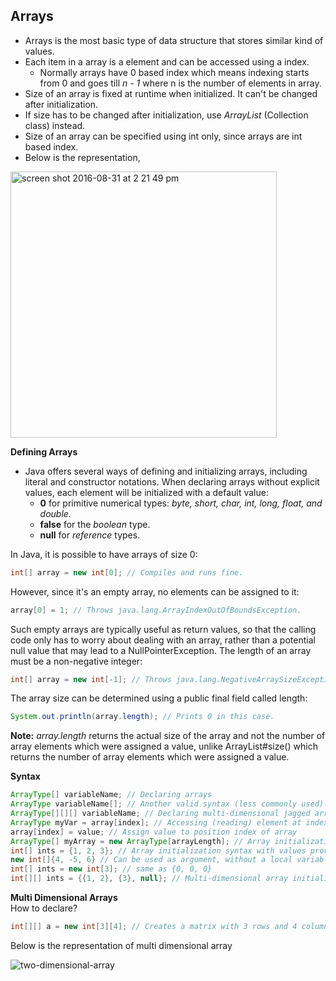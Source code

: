 ## Arrays

- Arrays is the most basic type of data structure that stores similar kind of values. 
- Each item in a array is a element and can be accessed using a index. 
    - Normally arrays have 0 based index which means indexing starts from 0 and goes till _n - 1_ where n is the number of elements in array.
- Size of an array is fixed at runtime when initialized. It can't be changed after initialization.
- If size has to be changed after initialization, use _ArrayList_ (Collection class) instead.
- Size of an array can be specified using int only, since arrays are int based index.
- Below is the representation, 

<img width="426" alt="screen shot 2016-08-31 at 2 21 49 pm" src="https://cloud.githubusercontent.com/assets/3439029/18146774/600b0d4a-6f86-11e6-8005-3f6da1afc95f.png">

**Defining Arrays**
- Java offers several ways of defining and initializing arrays, including literal and constructor notations. When declaring arrays without explicit values, each element will be initialized with a default value:
    - **0** for primitive numerical types: _byte, short, char, int, long, float, and double._
    - **false** for the _boolean_ type.
    - **null** for _reference_ types.

In Java, it is possible to have arrays of size 0:
```java 
int[] array = new int[0]; // Compiles and runs fine.
```
However, since it's an empty array, no elements can be assigned to it:
```java
array[0] = 1; // Throws java.lang.ArrayIndexOutOfBoundsException.
```
Such empty arrays are typically useful as return values, so that the calling code only has to worry about dealing with an array, rather than a potential null value that may lead to a NullPointerException.
The length of an array must be a non-negative integer:
```java
int[] array = new int[-1]; // Throws java.lang.NegativeArraySizeException
```
The array size can be determined using a public final field called length:
```java
System.out.println(array.length); // Prints 0 in this case.
```
**Note:** _array.length_ returns the actual size of the array and not the number of array elements which were assigned a value, unlike ArrayList#size() which returns the number of array elements which were assigned a value.

**Syntax**
```java
ArrayType[] variableName; // Declaring arrays
ArrayType variableName[]; // Another valid syntax (less commonly used)
ArrayType[][][] variableName; // Declaring multi-dimensional jagged arrays (repeat []s)
ArrayType myVar = array[index]; // Accessing (reading) element at index
array[index] = value; // Assign value to position index of array
ArrayType[] myArray = new ArrayType[arrayLength]; // Array initialization syntax
int[] ints = {1, 2, 3}; // Array initialization syntax with values provided, length is inferred from the number of provided values: {[value1[, value2]*]}
new int[]{4, -5, 6} // Can be used as argument, without a local variable
int[] ints = new int[3]; // same as {0, 0, 0}
int[][] ints = {{1, 2}, {3}, null}; // Multi-dimensional array initialization. int[] extends Object (and so does anyType[]) so null is a valid value.
```

**Multi Dimensional Arrays**  
How to declare?
```java
int[][] a = new int[3][4]; // Creates a matrix with 3 rows and 4 columns
```
Below is the representation of multi dimensional array  

![two-dimensional-array](https://cloud.githubusercontent.com/assets/3439029/18147340/0729cd8a-6f89-11e6-841f-5ac5bf53bd02.png)
